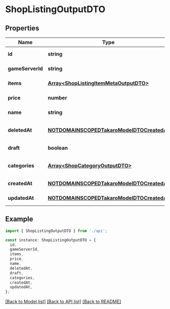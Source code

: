 # ShopListingOutputDTO

## Properties

| Name             | Type                                                                                    | Description | Notes                             |
| ---------------- | --------------------------------------------------------------------------------------- | ----------- | --------------------------------- |
| **id**           | **string**                                                                              |             | [default to undefined]            |
| **gameServerId** | **string**                                                                              |             | [default to undefined]            |
| **items**        | [**Array&lt;ShopListingItemMetaOutputDTO&gt;**](ShopListingItemMetaOutputDTO.md)        |             | [default to undefined]            |
| **price**        | **number**                                                                              |             | [default to undefined]            |
| **name**         | **string**                                                                              |             | [default to undefined]            |
| **deletedAt**    | [**NOTDOMAINSCOPEDTakaroModelDTOCreatedAt**](NOTDOMAINSCOPEDTakaroModelDTOCreatedAt.md) |             | [optional] [default to undefined] |
| **draft**        | **boolean**                                                                             |             | [default to undefined]            |
| **categories**   | [**Array&lt;ShopCategoryOutputDTO&gt;**](ShopCategoryOutputDTO.md)                      |             | [optional] [default to undefined] |
| **createdAt**    | [**NOTDOMAINSCOPEDTakaroModelDTOCreatedAt**](NOTDOMAINSCOPEDTakaroModelDTOCreatedAt.md) |             | [default to undefined]            |
| **updatedAt**    | [**NOTDOMAINSCOPEDTakaroModelDTOCreatedAt**](NOTDOMAINSCOPEDTakaroModelDTOCreatedAt.md) |             | [default to undefined]            |

## Example

```typescript
import { ShopListingOutputDTO } from './api';

const instance: ShopListingOutputDTO = {
  id,
  gameServerId,
  items,
  price,
  name,
  deletedAt,
  draft,
  categories,
  createdAt,
  updatedAt,
};
```

[[Back to Model list]](../README.md#documentation-for-models) [[Back to API list]](../README.md#documentation-for-api-endpoints) [[Back to README]](../README.md)
